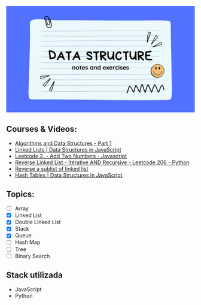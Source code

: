 ![src](https://raw.githubusercontent.com/NataliaFrancisca/github-readme-images/main/data-structure.png?token=GHSAT0AAAAAACCOGDKKD2EWROENPFOMCKRQZICFSMA)

## Courses & Videos:
- [Algorithms and Data Structures - Part 1](https://www.pluralsight.com/courses/algorithms-data-structures-part-one)
- [Linked Lists | Data Structures in JavaScript](https://www.youtube.com/watch?v=ChWWEncl76Y)
- [Leetcode 2. - Add Two Numbers - Javascript](https://www.youtube.com/watch?v=zSwAnsQp09k)
- [Reverse Linked List - Iterative AND Recursive - Leetcode 206 - Python](https://www.youtube.com/watch?v=G0_I-ZF0S38&t=373s)
- [Reverse a sublist of linked list](https://www.geeksforgeeks.org/reverse-sublist-linked-list/)
- [Hash Tables | Data Structures in JavaScript](https://www.youtube.com/watch?v=QuFPIZj55hU&list=PLu_sD_1ixKmhufvEeg2cCq4Wah7t3f91d&index=4)
  
## Topics:
- [ ] Array
- [X] Linked List
- [X] Double Linked List
- [X] Stack
- [X] Queue
- [ ] Hash Map
- [ ] Tree
- [ ] Binary Search

## Stack utilizada
- JavaScript
- Python

